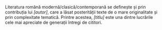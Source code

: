 Literatura română modernă/clasică/contemporană se definește și prin contribuția lui *[autor]*, care a lăsat posterității texte de o mare originalitate și prin complexitate tematică. Printre acestea, *[titlu]* este una dintre lucrările cele mai apreciate de generații întregi de cititori.
